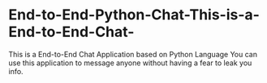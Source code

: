 # End-to-End-Python-Chat-This-is-a-End-to-End-Chat-
This is a End-to-End Chat Application based on Python Language
You can use this application to message anyone without having a fear to leak you info.
